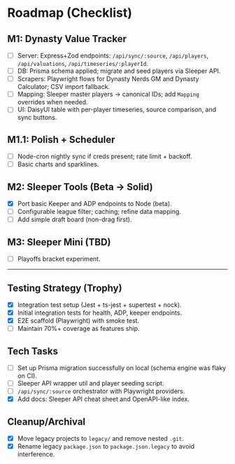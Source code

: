 # Roadmap (Checklist)

## M1: Dynasty Value Tracker
- [ ] Server: Express+Zod endpoints: `/api/sync/:source`, `/api/players`, `/api/valuations`, `/api/timeseries/:playerId`.
- [ ] DB: Prisma schema applied; migrate and seed players via Sleeper API.
- [ ] Scrapers: Playwright flows for Dynasty Nerds GM and Dynasty Calculator; CSV import fallback.
- [ ] Mapping: Sleeper master players → canonical IDs; add `Mapping` overrides when needed.
- [ ] UI: DaisyUI table with per-player timeseries, source comparison, and sync buttons.

## M1.1: Polish + Scheduler
- [ ] Node-cron nightly sync if creds present; rate limit + backoff.
- [ ] Basic charts and sparklines.

## M2: Sleeper Tools (Beta → Solid)
- [x] Port basic Keeper and ADP endpoints to Node (beta).
- [ ] Configurable league filter; caching; refine data mapping.
- [ ] Add simple draft board (non-drag first).

## M3: Sleeper Mini (TBD)
- [ ] Playoffs bracket experiment.

---

## Testing Strategy (Trophy)
- [x] Integration test setup (Jest + ts-jest + supertest + nock).
- [x] Initial integration tests for health, ADP, keeper endpoints.
- [x] E2E scaffold (Playwright) with smoke test.
- [ ] Maintain 70%+ coverage as features ship.

## Tech Tasks
- [ ] Set up Prisma migration successfully on local (schema engine was flaky on CI).
- [ ] Sleeper API wrapper util and player seeding script.
- [ ] `/api/sync/:source` orchestrator with Playwright providers.
- [x] Add docs: Sleeper API cheat sheet and OpenAPI-like index.

## Cleanup/Archival
- [x] Move legacy projects to `legacy/` and remove nested `.git`.
- [x] Rename legacy `package.json` to `package.json.legacy` to avoid interference.
